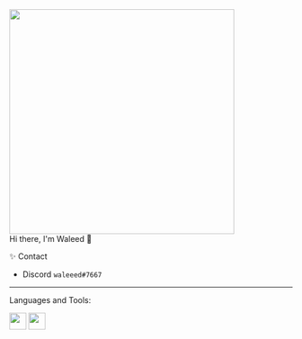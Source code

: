 <img src="https://capsule-render.vercel.app/api?type=waving&height=300&text=Waleed&fontAlign=20&fontAlignY=65&color=gradient" height="400"/>
<br>
Hi there, I'm Waleed 👋

✨ Contact <br>
- Discord  `waleeed#7667`
---
Languages and Tools:<br>


<p float="left">
  <img src="https://cdn.worldvectorlogo.com/logos/html-1.svg"                           width="30" height="30" />
  <img src="https://cdn.worldvectorlogo.com/logos/css-3.svg"                            width="30" height="30" />
</p>
